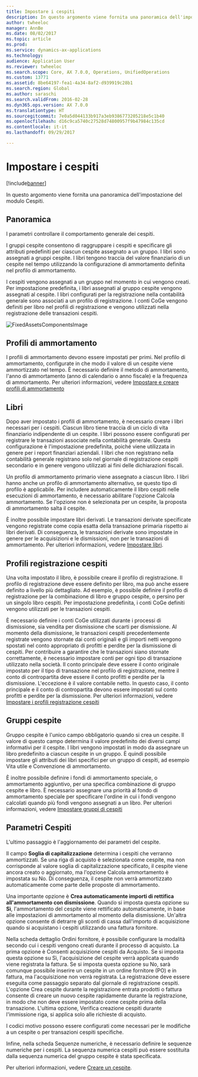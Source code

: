 ```yaml
---
title: Impostare i cespiti
description: In questo argomento viene fornita una panoramica dell'impostazione del modulo Cespiti.
author: twheeloc
manager: AnnBe
ms.date: 08/02/2017
ms.topic: article
ms.prod: 
ms.service: dynamics-ax-applications
ms.technology: 
audience: Application User
ms.reviewer: twheeloc
ms.search.scope: Core, AX 7.0.0, Operations, UnifiedOperations
ms.custom: 13771
ms.assetid: 8be64197-fea1-4a34-8af2-d939919c28b1
ms.search.region: Global
ms.author: saraschi
ms.search.validFrom: 2016-02-28
ms.dyn365.ops.version: AX 7.0.0
ms.translationtype: HT
ms.sourcegitcommit: 7e0a5d044133b917a3eb9386773205218e5c1b40
ms.openlocfilehash: d16c9ca5740c27528d74800957f9b47984c135cd
ms.contentlocale: it-it
ms.lasthandoff: 09/29/2017

---
```


# <a name="set-up-fixed-assets"></a>Impostare i cespiti

[!include[banner](../includes/banner.md)]


In questo argomento viene fornita una panoramica dell'impostazione del modulo Cespiti.

<a name="overview"></a>Panoramica
--------
I parametri controllare il comportamento generale dei cespiti.

I gruppi cespite consentono di raggruppare i cespiti e specificare gli attributi predefiniti per ciascun cespite assegnato a un gruppo. I libri sono assegnati a gruppi cespite. I libri tengono traccia del valore finanziario di un cespite nel tempo utilizzando la configurazione di ammortamento definita nel profilo di ammortamento.

I cespiti vengono assegnati a un gruppo nel momento in cui vengono creati. Per impostazione predefinita, i libri assegnati al gruppo cespite vengono assegnati al cespite. I libri configurati per la registrazione nella contabilità generale sono associati a un profilo di registrazione. I conti CoGe vengono definiti per libro nel profili di registrazione e vengono utilizzati nella registrazione delle transazioni cespiti. 

![FixedAssetsComponentsImage](./media/FAComponents_Updated.png)

## <a name="depreciation-profiles"></a>Profili di ammortamento
I profili di ammortamento devono essere impostati per primi. Nel profilo di ammortamento, configurate in che modo il valore di un cespite viene ammortizzato nel tempo. È necessario definire il metodo di ammortamento, l'anno di ammortamento (anno di calendario o anno fiscale) e la frequenza di ammortamento. Per ulteriori informazioni, vedere [Impostare e creare profili di ammortamento](tasks/set-up-depreciation-profiles.md)

## <a name="books"></a>Libri
Dopo aver impostato i profili di ammortamento, è necessario creare i libri necessari per i cespiti. Ciascun libro tiene traccia di un ciclo di vita finanziario indipendente di un cespite. I libri possono essere configurati per registrare le transazioni associate nella contabilità generale. Questa configurazione è l'impostazione predefinita, poiché viene utilizzata in genere per i report finanziari aziendali. I libri che non registrano nella contabilità generale registrano solo nel giornale di registrazione cespiti secondario e in genere vengono utilizzati ai fini delle dichiarazioni fiscali.

Un profilo di ammortamento primario viene assegnato a ciascun libro. I libri hanno anche un profilo di ammortamento alternativo, se questo tipo di profilo è applicabile. Per includere automaticamente il libro cespiti nelle esecuzioni di ammortamento, è necessario abilitare l'opzione Calcola ammortamento. Se l'opzione non è selezionata per un cespite, la proposta di ammortamento salta il cespite.

È inoltre possibile impostare libri derivati. Le transazioni derivate specificate vengono registrate come copia esatta della transazione primaria rispetto ai libri derivati. Di conseguenza, le transazioni derivate sono impostate in genere per le acquisizioni e le dismissioni, non per le transazioni di ammortamento.
Per ulteriori informazioni, vedere [Impostare libri](tasks/set-up-value-models.md).

## <a name="fixed-asset-posting-profiles"></a>Profili registrazione cespiti
Una volta impostato il libro, è possibile creare il profilo di registrazione. Il profilo di registrazione deve essere definito per libro, ma può anche essere definito a livello più dettagliato. Ad esempio, è possibile definire il profilo di registrazione per la combinazione di libro e gruppo cespite, o persino per un singolo libro cespiti. Per impostazione predefinita, i conti CoGe definiti vengono utilizzati per le transazioni cespiti.

È necessario definire i conti CoGe utilizzati durante i processi di dismissione, sia vendita per dismissione che scarti per dismissione. Al momento della dismissione, le transazioni cespiti precedentemente registrate vengono stornate dai conti originali e gli importi netti vengono spostati nel conto appropriato di profitti e perdite per la dismissione di cespiti. Per contribuire a garantire che le transazioni siano stornate correttamente, è necessario impostare conti per ogni tipo di transazione utilizzato nella società. Il conto principale deve essere il conto originale impostato per il tipo di transazione nel profilo di registrazione, mentre il conto di contropartita deve essere il conto profitti e perdite per la dismissione. L'eccezione è il valore contabile netto. In questo caso, il conto principale e il conto di contropartita devono essere impostati sul conto profitti e perdite per la dismissione. Per ulteriori informazioni, vedere [Impostare i profili registrazione cespiti](tasks/set-up-fixed-asset-posting-profiles.md)

## <a name="fixed-asset-groups"></a>Gruppi cespite
Gruppo cespite è l'unico campo obbligatorio quando si crea un cespite. Il valore di questo campo determina il valore predefinito dei diversi campi informativi per il cespite. I libri vengono impostati in modo da assegnare un libro predefinito a ciascun cespite in un gruppo. È quindi possibile impostare gli attributi dei libri specifici per un gruppo di cespiti, ad esempio Vita utile e Convenzione di ammortamento.

È inoltre possibile definire i fondi di ammortamento speciale, o ammortamento aggiuntivo, per una specifica combinazione di gruppo cespite e libro. È necessario assegnare una priorità al fondo di ammortamento speciale per specificare l'ordine in cui i fondi vengono calcolati quando più fondi vengono assegnati a un libro. Per ulteriori informazioni, vedere [Impostare gruppi di cespiti](tasks/set-up-fixed-asset-groups.md)

## <a name="fixed-asset-parameters"></a>Parametri Cespiti
L'ultimo passaggio è l'aggiornamento dei parametri del cespite.

Il campo **Soglia di capitalizzazione** determina i cespiti che verranno ammortizzati. Se una riga di acquisto è selezionata come cespite, ma non corrisponde al valore soglia di capitalizzazione specificato, il cespite viene ancora creato o aggiornato, ma l'opzione Calcola ammortamento è impostata su No. Di conseguenza, il cespite non verrà ammortizzato automaticamente come parte delle proposte di ammortamento.

Una importante opzione è **Crea automaticamente importi di rettifica all'ammortamento con dismissione**. Quando si imposta questa opzione su **Sì**, l'ammortamento del cespite viene rettificato automaticamente, in base alle impostazioni di ammortamento al momento della dismissione. Un'altra opzione consente di detrarre gli sconti di cassa dall'importo di acquisizione quando si acquistano i cespiti utilizzando una fattura fornitore.

Nella scheda dettaglio Ordini fornitore, è possibile configurare la modalità secondo cui i cespiti vengono creati durante il processo di acquisto. La prima opzione è Consenti acquisizione cespiti da Acquisto. Se si imposta questa opzione su Sì, l'acquisizione del cespite verrà applicata quando viene registrata la fattura. Se si imposta questa opzione su No, sarà comunque possibile inserire un cespite in un ordine fornitore (PO) e in fattura, ma l'acquisizione non verrà registrata. La registrazione deve essere eseguita come passaggio separato dal giornale di registrazione cespiti. L'opzione Crea cespite durante la registrazione entrata prodotti o fattura consente di creare un nuovo cespite rapidamente  durante la registrazione, in modo che non deve essere impostato come cespite prima della transazione. L'ultima opzione, Verifica creazione cespiti durante l'immissione riga, si applica solo alle richieste di acquisto.

I codici motivo possono essere configurati come necessari per le modifiche a un cespite o per transazioni cespiti specifiche.

Infine, nella scheda Sequenze numeriche, è necessario definire le sequenze numeriche per i cespiti. La sequenza numerica cespiti può essere sostituita dalla sequenza numerica del gruppo cespite è stata specificata.

Per ulteriori informazioni, vedere [Creare un cespite](tasks/create-fixed-asset.md).


